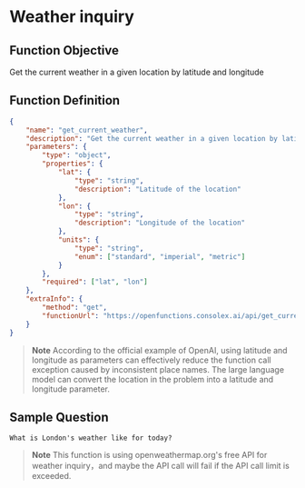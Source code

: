 # Weather inquiry

## Function Objective
Get the current weather in a given location by latitude and longitude

## Function Definition

```json
{
    "name": "get_current_weather",
    "description": "Get the current weather in a given location by latitude and longitude",
    "parameters": {
        "type": "object",
        "properties": {
            "lat": {
                "type": "string",
                "description": "Latitude of the location"
            },
            "lon": {
                "type": "string",
                "description": "Longitude of the location"
            },
            "units": {
                "type": "string",
                "enum": ["standard", "imperial", "metric"]
            }
        },
        "required": ["lat", "lon"]
    },
    "extraInfo": {
        "method": "get",
        "functionUrl": "https://openfunctions.consolex.ai/api/get_current_weather"
    }
}
```
> **Note**
> According to the official example of OpenAI, using latitude and longitude as parameters can effectively reduce the function call exception caused by inconsistent place names. The large language model can convert the location in the problem into a latitude and longitude parameter.

## Sample Question
```
What is London's weather like for today?
```

> **Note**
> This function is using openweathermap.org's free API for weather inquiry，and maybe the API call will fail if the API call limit is exceeded.
